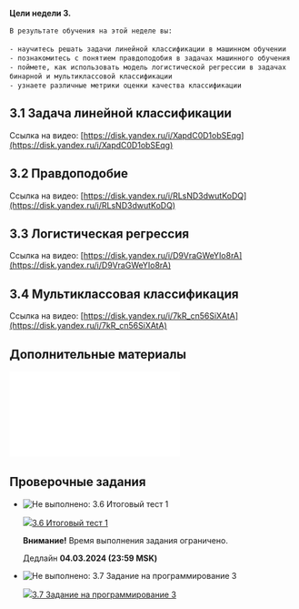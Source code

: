 
**Цели недели 3.**
    
    В результате обучения на этой неделе вы: 
    
    - научитесь решать задачи линейной классификации в машинном обучении
    - познакомитесь с понятием правдоподобия в задачах машинного обучения
    - поймете, как использовать модель логистической регрессии в задачах бинарной и мультиклассовой классификации
    - узнаете различные метрики оценки качества классификации
    
## 3.1 Задача линейной классификации

Ссылка на видео: [https://disk.yandex.ru/i/XapdC0D1obSEqg](https://disk.yandex.ru/i/XapdC0D1obSEqg)  
    
## 3.2 Правдоподобие
Ссылка на видео: [https://disk.yandex.ru/i/RLsND3dwutKoDQ](https://disk.yandex.ru/i/RLsND3dwutKoDQ)  
    
## 3.3 Логистическая регрессия
Ссылка на видео: [https://disk.yandex.ru/i/D9VraGWeYIo8rA](https://disk.yandex.ru/i/D9VraGWeYIo8rA)  
    
## 3.4 Мультиклассовая классификация
    
Ссылка на видео: [https://disk.yandex.ru/i/7kR_cn56SiXAtA](https://disk.yandex.ru/i/7kR_cn56SiXAtA)  
    
## **Дополнительные материалы**
    
![](assets/3.5.Конспект%20(Модуль%204%20Неделя%203).pdf)
    
## **Проверочные задания**
    
- ![Не выполнено: 3.6 Итоговый тест 1](https://lms.mipt.ru/theme/image.php/boost/core/1707999229/i/completion-auto-n "Не выполнено: 3.6 Итоговый тест 1")
    
    [![](https://lms.mipt.ru/theme/image.php/boost/quiz/1707999229/icon)3.6 Итоговый тест 1](https://lms.mipt.ru/mod/quiz/view.php?id=145989)
    
    **Внимание!** Время выполнения задания ограничено.
    
    Дедлайн **04.03.2024 (23:59 MSK)**
    
- ![Не выполнено: 3.7 Задание на программирование 3](https://lms.mipt.ru/theme/image.php/boost/core/1707999229/i/completion-auto-n "Не выполнено: 3.7 Задание на программирование 3")
    
    [![](https://lms.mipt.ru/theme/image.php/boost/assign/1707999229/icon)3.7 Задание на программирование 3](https://lms.mipt.ru/mod/assign/view.php?id=143459)